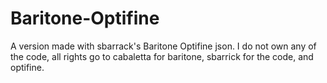 # Baritone-Optifine
A version made with sbarrack's Baritone Optifine json.
I do not own any of the code, all rights go to cabaletta for baritone, sbarrick for the code, and optifine.
